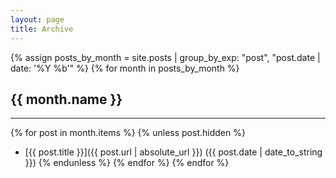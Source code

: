 ```yaml
---
layout: page
title: Archive
---
```


{% assign posts_by_month = site.posts | group_by_exp: "post", "post.date | date: '%Y %b'" %}
{% for month in posts_by_month %}
## {{ month.name }}
---
{% for post in month.items %}
{% unless post.hidden %}
* [{{ post.title }}]({{ post.url | absolute_url }}) ({{ post.date | date_to_string }})
{% endunless %}
{% endfor %}
{% endfor %}
